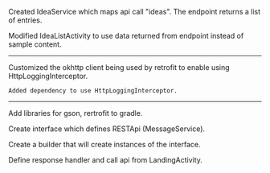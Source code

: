 Created IdeaService which maps api call "ideas". The endpoint returns a list of entries.

Modified IdeaListActivity to use data returned from endpoint instead of sample content.


-------------------------------------------------------------------

Customized the okhttp client being used by retrofit to enable using HttpLoggingInterceptor.

    Added dependency to use HttpLoggingInterceptor.

-------------------------------------------------------------------
Add libraries for gson, rertrofit to gradle.

Create interface which defines RESTApi (MessageService).

Create a builder that will create instances of the interface.

Define response handler and call api from LandingActivity.